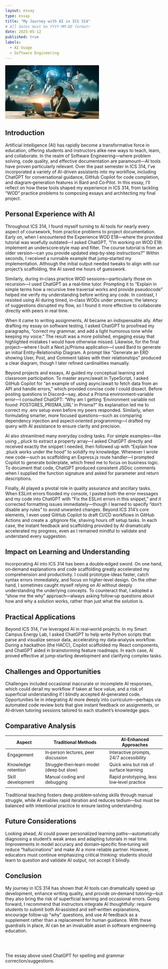 ```yaml
---
layout: essay
type: essay
title: "My Journey with AI in ICS 314"
# All dates must be YYYY-MM-DD format!
date: 2025-05-12
published: true
labels:
  - AI Usage
  - Software Engineering
---
```


<img width="300px" class="rounded float-start pe-4" src="../img/use-of-ai.png">

<br>

## Introduction

Artificial Intelligence (AI) has rapidly become a transformative force in education, offering students and instructors alike new ways to teach, learn, and collaborate. In the realm of Software Engineering—where problem solving, code quality, and effective documentation are paramount—AI tools have proven particularly relevant. Over the past semester in ICS 314, I’ve incorporated a variety of AI-driven assistants into my workflow, including ChatGPT for conversational guidance, GitHub Copilot for code completion, and diagram‑generation features in Bard and Co‑Pilot. In this essay, I’ll reflect on how these tools shaped my experience in ICS 314, from tackling “WOD” practice problems to composing essays and architecting my final project.

## Personal Experience with AI

Throughout ICS 314, I found myself turning to AI tools for nearly every aspect of coursework, from practice problems to project documentation. Early on, when I encountered the Experience WOD E18—where the provided tutorial was woefully outdated—I asked ChatGPT, “I’m working on WOD E18: implement an underscore‑style map and filter. The course tutorial is from an older version—can you provide updated step‑by‑step instructions?” Within seconds, I received a runnable example that jump‑started my implementation. Although the initial output needed tweaks to align with our project’s scaffolding, the AI saved me hours of guesswork.

Similarly, during in‑class practice WOD sessions—particularly those on recursion—I used ChatGPT as a real‑time tutor. Prompting it to “Explain in simple terms how a recursive tree traversal works and provide pseudocode” helped me verify my understanding before writing any code. In contrast, I resisted using AI during timed, in‑class WODs under pressure; the latency of suggestions disrupted my flow, so I found it more effective to collaborate directly with peers in real time.

When it came to writing assignments, AI became an indispensable ally. After drafting my essay on software testing, I asked ChatGPT to proofread my paragraphs, “correct my grammar, and add a light humorous tone while keeping my voice.” The result was a more polished, engaging essay that highlighted mistakes I would have otherwise missed. Likewise, for the final project—where I built a Next.js/Prisma application—I used Bard to generate an initial Entity‑Relationship Diagram. A prompt like “Generate an ERD showing User, Post, and Comment tables with their relationships” produced a clear diagram, though I later refined cardinalities manually.

Beyond projects and essays, AI guided my conceptual learning and classroom participation. To master async/await in TypeScript, I asked GitHub Copilot for “an example of using async/await to fetch data from an API and handle errors,” which provided concise code I could dissect. Before posting questions in Discord—say, about a Prisma environment‑variable error—I consulted ChatGPT: “Why am I getting ‘Environment variable not found: POSTGRES_PRISMA_URL’ in Prisma?” Its explanation led me to correct my .env setup even before my peers responded. Similarly, when formulating smarter, more focused questions—such as comparing dependency injection and aspect‑oriented programming—I drafted my query with AI assistance to ensure clarity and precision.

AI also streamlined many everyday coding tasks. For simple examples—like using _.pluck to extract a property array—I asked ChatGPT directly and received exactly the snippet I needed, then followed up with “Explain how .pluck works under the hood” to solidify my knowledge. Whenever I wrote new code—such as scaffolding an Express.js route handler—I prompted Copilot to generate boilerplate, which freed me to focus on business logic. To document that code, ChatGPT produced consistent JSDoc comments when I supplied the function signature and asked for parameter and return descriptions.

Finally, AI played a pivotal role in quality assurance and ancillary tasks. When ESLint errors flooded my console, I pasted both the error messages and my code into ChatGPT with “Fix the ESLint errors in this snippet,” and it corrected formatting issues immediately—though I learned to specify “don’t disable any rules” to avoid unwanted changes. Beyond ICS 314’s core elements, I even used GitHub Copilot to draft CI/CD workflows in GitHub Actions and create a .gitignore file, shaving hours off setup tasks. In each case, the instant feedback and scaffolding provided by AI dramatically accelerated my progress, even as I remained mindful to validate and understand every suggestion.

## Impact on Learning and Understanding

Incorporating AI into ICS 314 has been a double‑edged sword. On one hand, on‑demand explanations and code scaffolding greatly accelerated my comprehension and productivity. I could prototype ideas faster, catch syntax errors immediately, and focus on higher‑level design. On the other hand, I sometimes caught myself relying on AI without deeply understanding the underlying concepts. To counteract that, I adopted a “show me the why” approach—always asking follow‑up questions about how and why a solution works, rather than just what the solution is.

## Practical Applications

Beyond ICS 314, I’ve leveraged AI in real‑world projects. In my Smart Campus Energy Lab, I asked ChatGPT to help write Python scripts that parse and visualize sensor data, accelerating my data‑analysis workflow. During a hackathon (the HACC), Copilot scaffolded my React components, and ChatGPT aided in brainstorming feature roadmaps. In each case, AI proved effective at jump‑starting development and clarifying complex tasks.

## Challenges and Opportunities

Challenges included occasional inaccurate or incomplete AI responses, which could derail my workflow if taken at face value, and a risk of superficial understanding if I blindly accepted AI‑generated code. Opportunities lie in integrating AI more deeply into curriculum—perhaps via automated code review bots that give instant feedback on assignments, or AI‑driven tutoring sessions tailored to each student’s knowledge gaps.

## Comparative Analysis

| Aspect                          | Traditional Methods                                   | AI‑Enhanced Approaches                     |
| ------------------------------- | ----------------------------------------------------- | ------------------------------------------ |
| Engagement                      | In‑person lectures, peer discussion                   | Interactive prompts, 24/7 accessibility    |
| Knowledge retention             | Struggle‑then‑learn model (deep but slow)             | Quick wins but risk of surface learning    |
| Skill development               | Manual coding and debugging                           | Rapid prototyping, less low‑level practice |
|                                 |                                                       |                                            |

Traditional teaching fosters deep problem‑solving skills through manual struggle, while AI enables rapid iteration and reduces tedium—but must be balanced with intentional practice to ensure lasting understanding.

## Future Considerations

Looking ahead, AI could power personalized learning paths—automatically diagnosing a student’s weak areas and adapting tutorials in real time. Improvements in model accuracy and domain‑specific fine‑tuning will reduce “hallucinations” and make AI a more reliable partner. However, educators must continue emphasizing critical thinking: students should learn to question and validate AI output, not accept it blindly.

## Conclusion

My journey in ICS 314 has shown that AI tools can dramatically speed up development, enhance writing quality, and provide on‑demand tutoring—but they also bring the risk of superficial learning and occasional errors. Going forward, I recommend that instructors integrate AI thoughtfully: require students to submit both AI‑assisted and self‑written explanations, encourage follow‑up “why” questions, and use AI feedback as a supplement rather than a replacement for human guidance. With these guardrails in place, AI can be an invaluable asset in software engineering education.

<br><br>

The essay above used ChatGPT for spelling and grammar correction/suggestions.
